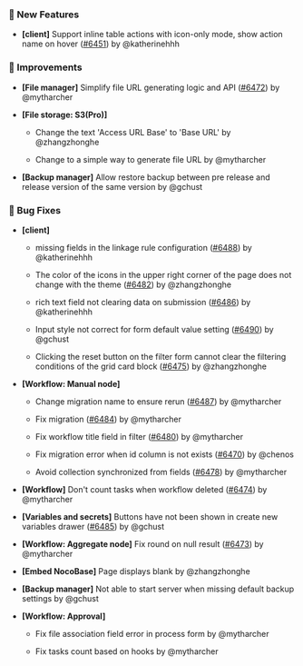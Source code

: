 ### 🎉 New Features

- **[client]** Support inline table actions with icon-only mode, show action name on hover ([#6451](https://github.com/nocobase/nocobase/pull/6451)) by @katherinehhh

### 🚀 Improvements

- **[File manager]** Simplify file URL generating logic and API ([#6472](https://github.com/nocobase/nocobase/pull/6472)) by @mytharcher

- **[File storage: S3(Pro)]**
  - Change the text 'Access URL Base' to 'Base URL' by @zhangzhonghe

  - Change to a simple way to generate file URL by @mytharcher

- **[Backup manager]** Allow restore backup between pre release and release version of the same version by @gchust

### 🐛 Bug Fixes

- **[client]**
  - missing fields in the linkage rule configuration ([#6488](https://github.com/nocobase/nocobase/pull/6488)) by @katherinehhh

  - The color of the icons in the upper right corner of the page does not change with the theme ([#6482](https://github.com/nocobase/nocobase/pull/6482)) by @zhangzhonghe

  - rich text field not clearing data on submission ([#6486](https://github.com/nocobase/nocobase/pull/6486)) by @katherinehhh

  - Input style not correct for form default value setting ([#6490](https://github.com/nocobase/nocobase/pull/6490)) by @gchust

  - Clicking the reset button on the filter form cannot clear the filtering conditions of the grid card block ([#6475](https://github.com/nocobase/nocobase/pull/6475)) by @zhangzhonghe

- **[Workflow: Manual node]**
  - Change migration name to ensure rerun ([#6487](https://github.com/nocobase/nocobase/pull/6487)) by @mytharcher

  - Fix migration ([#6484](https://github.com/nocobase/nocobase/pull/6484)) by @mytharcher

  - Fix workflow title field in filter ([#6480](https://github.com/nocobase/nocobase/pull/6480)) by @mytharcher

  - Fix migration error when id column is not exists ([#6470](https://github.com/nocobase/nocobase/pull/6470)) by @chenos

  - Avoid collection synchronized from fields ([#6478](https://github.com/nocobase/nocobase/pull/6478)) by @mytharcher

- **[Workflow]** Don't count tasks when workflow deleted ([#6474](https://github.com/nocobase/nocobase/pull/6474)) by @mytharcher

- **[Variables and secrets]** Buttons have not been shown in create new variables drawer ([#6485](https://github.com/nocobase/nocobase/pull/6485)) by @gchust

- **[Workflow: Aggregate node]** Fix round on null result ([#6473](https://github.com/nocobase/nocobase/pull/6473)) by @mytharcher

- **[Embed NocoBase]** Page displays blank by @zhangzhonghe

- **[Backup manager]** Not able to start server when missing default backup settings by @gchust

- **[Workflow: Approval]**
  - Fix file association field error in process form by @mytharcher

  - Fix tasks count based on hooks by @mytharcher

